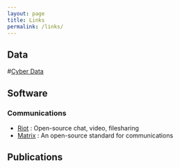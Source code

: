 ```yaml
---
layout: page
title: Links
permalink: /links/
---
```


## Data

   #[Cyber Data](http://stevehenderson.github.io/datascience/)
   
## Software

### Communications

   * [Riot](https://about.riot.im/) : Open-source chat, video, filesharing
   * [Matrix](https://matrix.org/) : An open-source standard for communications

## Publications




